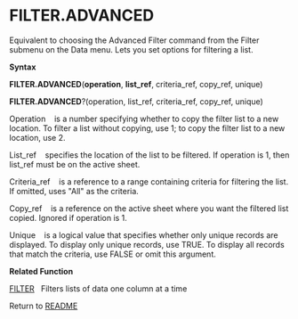 # FILTER.ADVANCED

Equivalent to choosing the Advanced Filter command from the Filter
submenu on the Data menu. Lets you set options for filtering a list.

**Syntax**

**FILTER.ADVANCED**(**operation**, **list\_ref**, criteria\_ref,
copy\_ref, unique)

**FILTER.ADVANCED**?(operation, list\_ref, criteria\_ref, copy\_ref,
unique)

Operation&nbsp;&nbsp;&nbsp;&nbsp;is a number specifying whether to copy
the filter list to a new location. To filter a list without copying, use
1; to copy the filter list to a new location, use 2.

List\_ref&nbsp;&nbsp;&nbsp;&nbsp;specifies the location of the list to
be filtered. If operation is 1, then list\_ref must be on the active
sheet.

Criteria\_ref&nbsp;&nbsp;&nbsp;&nbsp;is a reference to a range
containing criteria for filtering the list. If omitted, uses "All" as
the criteria.

Copy\_ref&nbsp;&nbsp;&nbsp;&nbsp;is a reference on the active sheet
where you want the filtered list copied. Ignored if operation is 1.

Unique&nbsp;&nbsp;&nbsp;&nbsp;is a logical value that specifies whether
only unique records are displayed. To display only unique records, use
TRUE. To display all records that match the criteria, use FALSE or omit
this argument.

**Related Function**

[FILTER](FILTER.md)&nbsp;&nbsp;&nbsp;Filters lists of data one column at a time



Return to [README](README.md)

